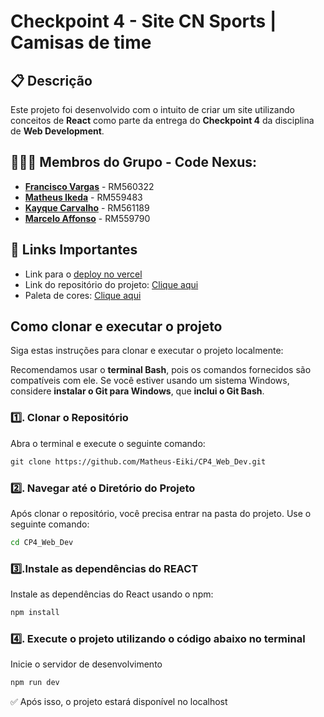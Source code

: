 # Checkpoint 4 - Site CN Sports | Camisas de time

## 📋 Descrição
Este projeto foi desenvolvido com o intuito de criar um site utilizando conceitos de **React** como parte da entrega do **Checkpoint 4** da disciplina de **Web Development**. 

## 👨🏽‍💻 Membros do Grupo - **Code Nexus**:
- [**Francisco Vargas**](https://github.com/Franciscov25) - RM560322
- [**Matheus Ikeda**](https://github.com/Matheus-Eiki) - RM559483
- [**Kayque Carvalho**](https://github.com/Kay-Carv) - RM561189
- [**Marcelo Affonso**](https://github.com/tenebres-cpu) - RM559790

## 🔗 Links Importantes
- Link para o <a href="#">deploy no vercel</a>
- Link do repositório do projeto: <a href='https://github.com/Matheus-Eiki/CP4_Web_Dev'>Clique aqui</a>
- Paleta de cores: <a href='https://coolors.co/palette/fffcf2-ccc5b9-403d39-252422-eb5e28'>Clique aqui</a>


## Como clonar e executar o projeto
Siga estas instruções para clonar e executar o projeto localmente:

Recomendamos usar o **terminal Bash**, pois os comandos fornecidos são compatíveis com ele. Se você estiver usando um sistema Windows, considere **instalar o Git para Windows**, que **inclui o Git Bash**.

### **1️⃣. Clonar o Repositório**

Abra o terminal e execute o seguinte comando:
``` md
git clone https://github.com/Matheus-Eiki/CP4_Web_Dev.git
```
### **2️⃣. Navegar até o Diretório do Projeto**

Após clonar o repositório, você precisa entrar na pasta do projeto. Use o seguinte comando:
```bash
cd CP4_Web_Dev
```

### **3️⃣.Instale as dependências do REACT**
Instale as dependências do React usando o npm:
```bash
npm install
```

### **4️⃣. Execute o projeto utilizando o código abaixo no terminal**
Inicie o servidor de desenvolvimento
```bash
npm run dev
```
✅ Após isso, o projeto estará disponível no localhost
